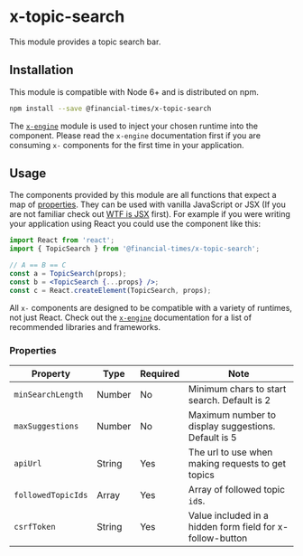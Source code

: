 # x-topic-search

This module provides a topic search bar.


## Installation

This module is compatible with Node 6+ and is distributed on npm.

```bash
npm install --save @financial-times/x-topic-search
```

The [`x-engine`][engine] module is used to inject your chosen runtime into the component. Please read the `x-engine` documentation first if you are consuming `x-` components for the first time in your application.

[engine]: https://github.com/Financial-Times/x-dash/tree/master/packages/x-engine


## Usage

The components provided by this module are all functions that expect a map of [properties](#properties). They can be used with vanilla JavaScript or JSX (If you are not familiar check out [WTF is JSX][jsx-wtf] first). For example if you were writing your application using React you could use the component like this:

```jsx
import React from 'react';
import { TopicSearch } from '@financial-times/x-topic-search';

// A == B == C
const a = TopicSearch(props);
const b = <TopicSearch {...props} />;
const c = React.createElement(TopicSearch, props);
```

All `x-` components are designed to be compatible with a variety of runtimes, not just React. Check out the [`x-engine`][engine] documentation for a list of recommended libraries and frameworks.

[jsx-wtf]: https://jasonformat.com/wtf-is-jsx/


### Properties

Property          | Type   | Required | Note
------------------|--------|----------|------------------
`minSearchLength` | Number | No       | Minimum chars to start search. Default is 2
`maxSuggestions`  | Number | No       | Maximum number to display suggestions. Default is 5
`apiUrl`          | String | Yes      | The url to use when making requests to get topics
`followedTopicIds`| Array  | Yes      | Array of followed topic `id`s.
`csrfToken`       | String | Yes      | Value included in a hidden form field for x-follow-button

